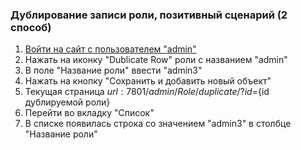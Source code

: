### Дублирование записи роли, позитивный сценарий (2 способ)

1. [Войти на сайт с пользователем "admin"](../../../../0.%20Шаги/1.%20Войти%20на%20сайт%20с%20пользователем%20username.md)
1. Нажать на иконку "Dublicate Row" роли с названием "admin"
1. В поле "Название роли" ввести "admin3"
1. Нажать на кнопку "Сохранить и добавить новый объект"
1. Текущая страница ${url}:7801/admin/Role/duplicate/?id=${id дублируемой роли}
1. Перейти во вкладку "Список"
1. В списке появилась строка со значением "admin3" в столбце "Название роли"